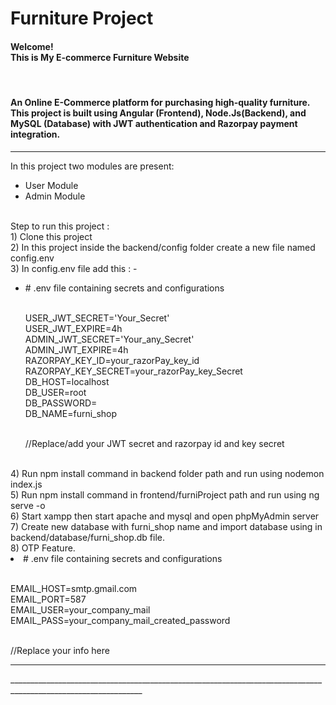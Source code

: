 # Furniture Project
<h4>Welcome! <br> This is My E-commerce Furniture Website</h4>
<br>
<h4>An Online E-Commerce platform for purchasing high-quality furniture. This project is built using Angular (Frontend), Node.Js(Backend), and MySQL (Database) with JWT authentication and Razorpay payment integration.</h4>
<hr>
 In this project two modules are present:
 <br>
 <ul>
  <li>User Module</li>
  <li>Admin Module</li>
 </ul>
 <br>
 Step to run this project :
 <br>
1) Clone this project
<br>2) In this project inside the backend/config folder create a new file named config.env
<br>3) In config.env file add this : -
<ul>
    <li># .env file containing secrets and configurations

<br>USER_JWT_SECRET='Your_Secret'
<br>USER_JWT_EXPIRE=4h
<br>ADMIN_JWT_SECRET='Your_any_Secret'
<br>ADMIN_JWT_EXPIRE=4h
<br>RAZORPAY_KEY_ID=your_razorPay_key_id
<br>RAZORPAY_KEY_SECRET=your_razorPay_key_Secret
<br>DB_HOST=localhost
<br>DB_USER=root
<br>DB_PASSWORD=
<br>DB_NAME=furni_shop

</li>
    <br>//Replace/add your JWT secret and razorpay id and key secret
</ul>
<br>4) Run npm install command in backend folder path and run using nodemon index.js
<br>5) Run npm install command in frontend/furniProject path and run using ng serve -o
<br>6) Start xampp then start apache and mysql and open phpMyAdmin server
<br>7) Create new database with furni_shop name and import database using in backend/database/furni_shop.db file.
<br>8) OTP Feature.
<br>
<ul?><li># .env file containing secrets and configurations

<br> EMAIL_HOST=smtp.gmail.com
<br> EMAIL_PORT=587
<br> EMAIL_USER=your_company_mail
<br> EMAIL_PASS=your_company_mail_created_password
</li> <br>//Replace your info here
</ul>
<br>
<hr>
_______________________________________________________________________________________________________________
